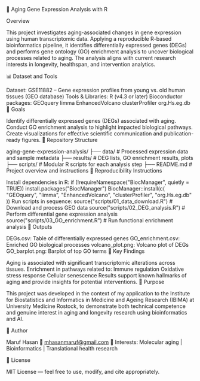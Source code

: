 🧬 Aging Gene Expression Analysis with R

Overview

This project investigates aging-associated changes in gene expression using human transcriptomic data. Applying a reproducible R-based bioinformatics pipeline, it identifies differentially expressed genes (DEGs) and performs gene ontology (GO) enrichment analysis to uncover biological processes related to aging. The analysis aligns with current research interests in longevity, healthspan, and intervention analytics.

📊 Dataset and Tools

Dataset: GSE11882 – Gene expression profiles from young vs. old human tissues (GEO database)
Tools & Libraries:
R (v4.3 or later)
Bioconductor packages:
GEOquery
limma
EnhancedVolcano
clusterProfiler
org.Hs.eg.db
🎯 Goals

Identify differentially expressed genes (DEGs) associated with aging.
Conduct GO enrichment analysis to highlight impacted biological pathways.
Create visualizations for effective scientific communication and publication-ready figures.
📁 Repository Structure

aging-gene-expression-analysis/
├── data/             # Processed expression data and sample metadata
├── results/          # DEG lists, GO enrichment results, plots
├── scripts/          # Modular R scripts for each analysis step
├── README.md         # Project overview and instructions
🔁 Reproducibility Instructions

Install dependencies in R:
if (!requireNamespace("BiocManager", quietly = TRUE))
    install.packages("BiocManager")
BiocManager::install(c(
  "GEOquery", "limma", "EnhancedVolcano",
  "clusterProfiler", "org.Hs.eg.db"
))
Run scripts in sequence:
source("scripts/01_data_download.R")     # Download and process GEO data
source("scripts/02_DEG_analysis.R")      # Perform differential gene expression analysis
source("scripts/03_GO_enrichment.R")     # Run functional enrichment analysis
📂 Outputs

DEGs.csv: Table of differentially expressed genes
GO_enrichment.csv: Enriched GO biological processes
volcano_plot.png: Volcano plot of DEGs
GO_barplot.png: Barplot of top GO terms
🔬 Key Findings

Aging is associated with significant transcriptomic alterations across tissues.
Enrichment in pathways related to:
Immune regulation
Oxidative stress response
Cellular senescence
Results support known hallmarks of aging and provide insights for potential interventions.
🧠 Purpose

This project was developed in the context of my application to the
Institute for Biostatistics and Informatics in Medicine and Ageing Research (IBIMA)
at University Medicine Rostock, to demonstrate both technical competence and genuine interest in aging and longevity research using bioinformatics and AI.

👤 Author

Maruf Hasan
📧 mhasanmaruf@gmail.com
🔬 Interests: Molecular aging | Bioinformatics | Translational health research

📜 License

MIT License — feel free to use, modify, and cite appropriately.
